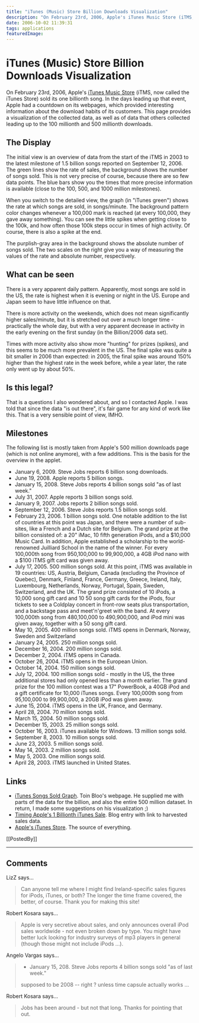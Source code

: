 ```yaml
---
title: "iTunes (Music) Store Billion Downloads Visualization"
description: "On February 23rd, 2006, Apple's iTunes Music Store (iTMS, now called the iTunes Store) sold its one billionth song. In the days leading up that event, Apple had a countdown on its webpages, which provided interesting information about the download habits of its customers. This page provides a visualization of the collected data, as well as of data that others collected leading up to the 100 millionth and 500 millionth downloads."
date: 2006-10-02 11:39:31
tags: applications
featuredImage: 
---
```


# iTunes (Music) Store Billion Downloads Visualization

On February 23rd, 2006, Apple's <a href="http://www.apple.com/itunes/">iTunes Music Store</a> (iTMS, now called the iTunes Store) sold its one billionth song. In the days leading up that event, Apple had a countdown on its webpages, which provided interesting information about the download habits of its customers. This page provides a visualization of the collected data, as well as of data that others collected leading up to the 100 millionth and 500 millionth downloads.

## The Display

The initial view is an overview of data from the start of the iTMS in 2003 to the latest milestone of 1.5 billion songs reported on September 12, 2006. The green lines show the rate of sales, the background shows the number of songs sold. This is not very precise of course, because there are so few data points. The blue bars show you the times that more precise information is available (close to the 100, 500, and 1000 million milestones).

When you switch to the detailed view, the graph (in "iTunes green") shows the rate at which songs are sold, in songs/minute. The background pattern color changes whenever a 100,000 mark is reached (at every 100,000, they gave away something). You can see the little spikes when getting close to the 100k, and how often those 100k steps occur in times of high activity. Of course, there is also a spike at the end.

The purplish-gray area in the background shows the absolute number of songs sold. The two scales on the right give you a way of measuring the values of the rate and absolute number, respectively.

## What can be seen

There is a very apparent daily pattern. Apparently, most songs are sold in the US, the rate is highest when it is evening or night in the US. Europe and Japan seem to have little influence on that.

There is more activity on the weekends, which does not mean significantly higher sales/minute, but it is stretched out over a much longer time - practically the whole day, but with a very apparent decrease in activity in the early evening on the first sunday (in the Billion/2006 data set).

Times with more activity also show more "hunting" for prizes (spikes), and this seems to be much more prevalent in the US. The final spike was quite a bit smaller in 2006 than expected: in 2005, the final spike was around 150% higher than the highest rate in the week before, while a year later, the rate only went up by about 50%.

## Is this legal?

That is a questions I also wondered about, and so I contacted Apple. I was told that since the data "is out there", it's fair game for any kind of work like this. That is a very sensible point of view, IMHO.

## Milestones

The following list is mostly taken from Apple's 500 million downloads page (which is not online anymore), with a few additions. This is the basis for the overview in the applet.
<ul>
	<li>January 6, 2009. Steve Jobs reports 6 billion song downloads.</li>
	<li>June 19, 2008. Apple reports 5 billion songs.</li>
	<li>January 15, 2008. Steve Jobs reports 4 billion songs sold "as of last week."</li>
	<li>July 31, 2007. Apple reports 3 billion songs sold.</li>
	<li>January 9, 2007. Jobs reports 2 billion songs sold.</li>
	<li>September 12, 2006. Steve Jobs reports 1.5 billion songs sold.</li>
	<li>February 23, 2006. 1 billion songs sold. One notable addition to the list of countries at this point was Japan, and there were a number of sub-sites, like a French and a Dutch site for Belgium. The grand prize at the billion consisted of: a 20" iMac, 10 fifth generation iPods, and a $10,000 Music Card. In addition, Apple established a scholarship to the world-renowned Juilliard School in the name of the winner. For every 100,000th song from 950,100,000 to 99,900,000, a 4GB iPod nano with a $100 iTMS gift card was given away.</li>
	<li>July 17, 2005. 500 million songs sold. At this point, iTMS was available in 19 countries: US, Austria, Belgium, Canada (excluding the Province of Quebec), Denmark, Finland, France, Germany, Greece, Ireland, Italy, Luxembourg, Netherlands, Norway, Portugal, Spain, Sweden, Switzerland, and the UK. The grand prize consisted of 10 iPods, a 10,000 song gift card and 10 50 song gift cards for the iPods, four tickets to see a Coldplay concert in front-row seats plus transportation, and a backstage pass and meet'n'greet with the band. At every 100,000th song from 480,100,000 to 490,900,000, and iPod mini was given away, together with a 50 song gift card.</li>
	<li>May 10, 2005. 400 million songs sold. iTMS opens in Denmark, Norway, Sweden and Switzerland</li>
	<li>January 24, 2005. 250 million songs sold.</li>
	<li>December 16, 2004. 200 million songs sold.</li>
	<li>December 2, 2004. iTMS opens in Canada.</li>
	<li>October 26, 2004. iTMS opens in the European Union.</li>
	<li>October 14, 2004. 150 million songs sold.</li>
	<li>July 12, 2004. 100 million songs sold - mostly in the US, the three additional stores had only opened less than a month earlier. The grand prize for the 100 million contest was a 17" PowerBook, a 40GB iPod and a gift certificate for 10,000 iTunes songs. Every 100,000th song from 95,100,000 to 99,900,000, a 20GB iPod was given away.</li>
	<li>June 15, 2004. iTMS opens in the UK, France, and Germany.</li>
	<li>April 28, 2004. 70 million songs sold.</li>
	<li>March 15, 2004. 50 million songs sold.</li>
	<li>December 15, 2003. 25 million songs sold.</li>
	<li>October 16, 2003. iTunes available for Windows. 13 million songs sold.</li>
	<li>September 8, 2003. 10 million songs sold.</li>
	<li>June 23, 2003. 5 million songs sold.</li>
	<li>May 14, 2003. 2 million songs sold.</li>
	<li>May 5, 2003. One million songs sold.</li>
	<li>April 28, 2003. iTMS launched in United States.</li>
</ul>

## Links

<ul>
	<li><a href="http://itunescount.tijdweb.nl/">iTunes Songs Sold Graph</a>. Toin Bloo's webpage. He supplied me with parts of the data for the billion, and also the entire 500 million dataset. In return, I made some suggestions on his visualization ;)</li>
	<li><a href="http://www.anders.com/cms/149/iTunes/1.billionth.song/Apple">Timing Apple's 1 Billionth iTunes Sale</a>. Blog entry with link to harvested sales data.</li>
	<li><a href="http://www.apple.com/itunes/">Apple's iTunes Store</a>. The source of everything.</li>
</ul>

[[PostedBy]]

<aside class="comments">

---
## Comments

LizZ says…
>	Can anyone tell me where I might find Ireland-specific sales figures for iPods, iTunes, or both? The longer the time frame covered, the better, of course.  Thank you for making this site! 

Robert Kosara says…
>	<p>Apple is very secretive about sales, and only announces overall iPod sales worldwide - not even broken down by type. You might have better luck looking for industry surveys of mp3 players in general (though those might not include iPods ...).</p>

Angelo Vargas says…
>	<ul>
>	<li>January 15, 208. Steve Jobs reports 4 billion songs sold "as of last week."</li>
>	</ul>
>	<p>supposed to be 2008 -- right ? unless time capsule actually works ...</p>

Robert Kosara says…
>	<p>Jobs has been around - but not that long. Thanks for pointing that out.</p>

</aside>


